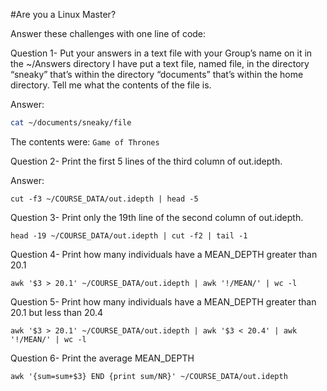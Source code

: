 #Are you a Linux Master?

Answer these challenges with one line of code:

Question 1-  Put your answers in a text file with your Group’s name on it in the ~/Answers directory
I have put a text file, named file, in the directory “sneaky” that’s within the directory “documents” that’s within the home directory.  Tell me what the contents of the file is.

Answer:
```bash
cat ~/documents/sneaky/file
```

The contents were:
`Game of Thrones`

Question 2- Print the first 5 lines of the third column of out.idepth.

Answer:	

`cut -f3 ~/COURSE_DATA/out.idepth | head -5`
 
Question 3- Print only the 19th line of the second column of out.idepth.

`head -19 ~/COURSE_DATA/out.idepth | cut -f2 | tail -1`

Question 4- Print how many individuals have a MEAN_DEPTH greater than 20.1

`awk '$3 > 20.1' ~/COURSE_DATA/out.idepth | awk '!/MEAN/' | wc -l`

Question 5- Print how many individuals have a MEAN_DEPTH greater than 20.1 but less than 20.4

`awk '$3 > 20.1' ~/COURSE_DATA/out.idepth | awk '$3 < 20.4' | awk '!/MEAN/' | wc -l`

Question 6- Print the average MEAN_DEPTH 

`awk '{sum=sum+$3} END {print sum/NR}' ~/COURSE_DATA/out.idepth`
